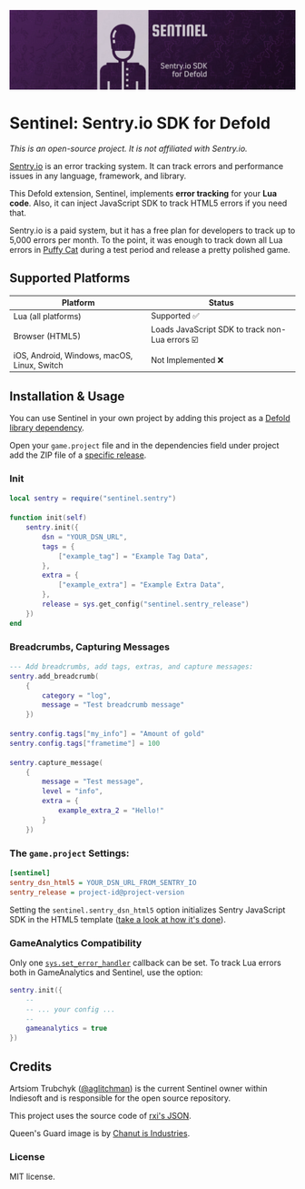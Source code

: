 [![Sentinel Cover](cover.jpg)](https://github.com/indiesoftby/defold-sentinel)

# Sentinel: Sentry.io SDK for Defold

*This is an open-source project. It is not affiliated with Sentry.io.*

[Sentry.io](https://sentry.io/) is an error tracking system. It can track errors and performance issues in any language, framework, and library.

This Defold extension, Sentinel, implements **error tracking** for your **Lua code**. Also, it can inject JavaScript SDK to track HTML5 errors if you need that.

Sentry.io is a paid system, but it has a free plan for developers to track up to 5,000 errors per month. To the point, it was enough to track down all Lua errors in [Puffy Cat](https://poki.com/en/g/puffy-cat) during a test period and release a pretty polished game.

## Supported Platforms

| Platform | Status |
| -------- | ------ |
| Lua (all platforms) | Supported ✅ |
| Browser (HTML5) | Loads JavaScript SDK to track non-Lua errors ☑️ |
| iOS, Android, Windows, macOS, Linux, Switch | Not Implemented ❌ |

## Installation & Usage

You can use Sentinel in your own project by adding this project as a [Defold library dependency](http://www.defold.com/manuals/libraries/).

Open your `game.project` file and in the dependencies field under project add the ZIP file of a [specific release](https://github.com/indiesoftby/defold-sentinel/releases).

### Init

```lua
local sentry = require("sentinel.sentry")

function init(self)
    sentry.init({
        dsn = "YOUR_DSN_URL",
        tags = {
            ["example_tag"] = "Example Tag Data",
        },
        extra = {
            ["example_extra"] = "Example Extra Data",
        },
        release = sys.get_config("sentinel.sentry_release")
    })
end
```

### Breadcrumbs, Capturing Messages

```lua
--- Add breadcrumbs, add tags, extras, and capture messages:
sentry.add_breadcrumb(
    {
        category = "log",
        message = "Test breadcrumb message"
    })

sentry.config.tags["my_info"] = "Amount of gold"
sentry.config.tags["frametime"] = 100

sentry.capture_message(
    {
        message = "Test message",
        level = "info",
        extra = {
            example_extra_2 = "Hello!"
        }
    })
```

### The `game.project` Settings:

```ini
[sentinel]
sentry_dsn_html5 = YOUR_DSN_URL_FROM_SENTRY_IO
sentry_release = project-id@project-version
```

Setting the `sentinel.sentry_dsn_html5` option initializes Sentry JavaScript SDK in the HTML5 template ([take a look at how it's done](https://github.com/indiesoftby/defold-sentinel/blob/main/sentinel/manifests/web/engine_template.html#L3)).

### GameAnalytics Compatibility

Only one [`sys.set_error_handler`](https://defold.com/ref/sys/#sys.set_error_handler:error_handler) callback can be set. To track Lua errors both in GameAnalytics and Sentinel, use the option:

```lua
sentry.init({
    --
    -- ... your config ...
    --
    gameanalytics = true
})
```

## Credits

Artsiom Trubchyk ([@aglitchman](https://github.com/aglitchman)) is the current Sentinel owner within Indiesoft and is responsible for the open source repository.

This project uses the source code of [rxi's JSON](https://github.com/rxi/json.lua). 

Queen's Guard image is by [Chanut is Industries](https://thenounproject.com/chanut-is/).

### License

MIT license.
